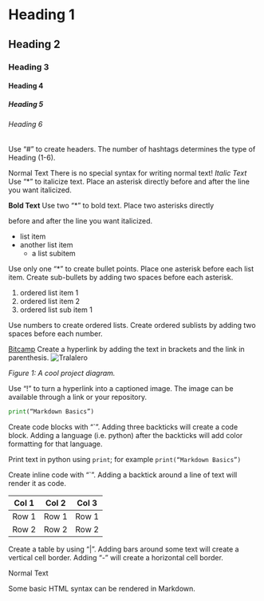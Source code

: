 # Heading 1
## Heading 2
### Heading 3
#### Heading 4
##### Heading 5
###### Heading 6

Use “#” to create headers. The number of hashtags
determines the type of Heading (1-6).

Normal Text There is no special syntax for writing normal text!
*Italic Text* Use “*” to italicize text. Place an asterisk directly before and after the line you want italicized.

**Bold Text** Use two “*” to bold text. Place two asterisks directly

before and after the line you want italicized.

* list item
* another list item
  * a list subitem

Use only one “*” to create bullet points. Place one asterisk
before each list item. Create sub-bullets by adding two
spaces before each asterisk.

1. ordered list item 1
2. ordered list item 2
1. ordered list sub item 1

Use numbers to create ordered lists. Create ordered
sublists by adding two spaces before each number.

[Bitcamp](https://bit.camp) Create a hyperlink by adding the text in brackets and the link in parenthesis.
![Tralalero](https://www.google.com/url?sa=i&url=https%3A%2F%2Fbrainrot.fandom.com%2Fwiki%2FTralalero_Tralala&psig=AOvVaw25Z3-yUGGIuBi2-gbMVd7e&ust=1744471595574000&source=images&cd=vfe&opi=89978449&ved=0CBQQjRxqFwoTCPjTrKCl0IwDFQAAAAAdAAAAABAE![image](https://github.com/user-attachments/assets/19e457e3-4df2-4dc4-8877-582a275a6527)
)

*Figure 1: A cool project diagram.*

Use “!” to turn a hyperlink into a captioned image. The
image can be available through a link or your repository.

```python
print(“Markdown Basics”)
```

Create code blocks with “`”. Adding three backticks will create a code block. 
Adding a language (i.e. python) after
the backticks will add color formatting for that language.

Print text in python using `print`; for  example `print(“Markdown Basics”)`

Create inline code with “`”. Adding a backtick around a line of text will render it as code.

| Col 1 | Col 2 | Col 3 |
| ------ | ------ | ------ |
| Row 1 | Row 1 | Row 1 |
| Row 2 | Row 2 | Row 2 |

Create a table by using “|”. Adding bars around some text
will create a vertical cell border. Adding “-” will create a
horizontal cell border.

<p> Normal Text </p> Some basic HTML syntax can be rendered in Markdown.
